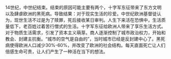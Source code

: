 14世纪，中世纪结束。结束的原因可能主要有两个，十字军东征带来了东方文明以及肆虐欧洲的黑死病。导致结果：对于现实生活的珍爱。中世纪欧洲基督徒认为，现世生活不过是为了赎罪，死后接收某日审判。人生下来活在恐惧中，生活质量低下，老百姓过着苦行僧式的生活。十字军东征给欧洲人带来了享乐生活方式。对于物质生活需求，引发了资本主义萌芽。商人逐渐控制了城市政治权力，开始和教会、封建主抗衡。“城市的空气是自由的”，当时城市已经是反封建中心了。黑死病使得欧洲人口减少30%-60%，并改变了欧洲的社会结构。每天直面死亡让人们倍感生命可贵，让人们产生了一种活在当下的想法。
